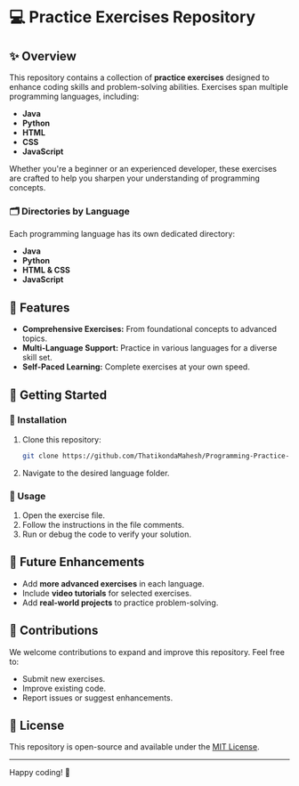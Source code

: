 # 💻 Practice Exercises Repository

## ✨ Overview
This repository contains a collection of **practice exercises** designed to enhance coding skills and problem-solving abilities. Exercises span multiple programming languages, including:

- **Java**
- **Python**
- **HTML**
- **CSS**
- **JavaScript**

Whether you're a beginner or an experienced developer, these exercises are crafted to help you sharpen your understanding of programming concepts.
  

### 🗂️ Directories by Language
Each programming language has its own dedicated directory:

- **Java**
- **Python**
- **HTML & CSS**
- **JavaScript**

## 🔗 Features
- **Comprehensive Exercises:** From foundational concepts to advanced topics.
- **Multi-Language Support:** Practice in various languages for a diverse skill set.
- **Self-Paced Learning:** Complete exercises at your own speed.

## 🚀 Getting Started

### 📃 Installation
1. Clone this repository:
   ```bash
   git clone https://github.com/ThatikondaMahesh/Programming-Practice-repo.git
   ```
2. Navigate to the desired language folder.

### 🔧 Usage
1. Open the exercise file.
2. Follow the instructions in the file comments.
3. Run or debug the code to verify your solution.

## 🔄 Future Enhancements
- Add **more advanced exercises** in each language.
- Include **video tutorials** for selected exercises.
- Add **real-world projects** to practice problem-solving.

## 🙏 Contributions
We welcome contributions to expand and improve this repository. Feel free to:
- Submit new exercises.
- Improve existing code.
- Report issues or suggest enhancements.

## 📝 License
This repository is open-source and available under the [MIT License](LICENSE).

---
Happy coding! 🚀


